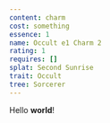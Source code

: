 ```yaml
---
content: charm
cost: something
essence: 1
name: Occult e1 Charm 2
rating: 1
requires: []
splat: Second Sunrise
trait: Occult
tree: Sorcerer
---
```


Hello **world**!
